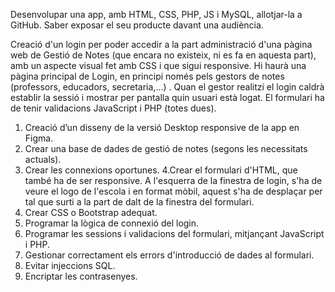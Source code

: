 Desenvolupar una app, amb HTML, CSS, PHP, JS i MySQL, allotjar-la a GitHub. Saber exposar el seu producte davant una audiència.

Creació d'un login per poder accedir a la part administració d'una pàgina web de Gestió de Notes (que encara no existeix, ni es fa en aquesta part),  amb un aspecte visual fet amb CSS i que sigui responsive.
Hi haurà una pàgina principal de Login, en principi només pels gestors de notes (professors, educadors, secretaria,...) . Quan el gestor realitzi el login caldrà establir la sessió i mostrar per pantalla quin usuari està logat. El formulari ha de tenir validacions JavaScript i PHP (totes dues).

1. Creació d’un disseny de la versió Desktop responsive de la app en Figma.
2. Crear una base de dades de gestió de notes (segons les necessitats actuals).
3. Crear les connexions oportunes.
4.Crear el formulari d'HTML, que també ha de ser responsive. A l'esquerra de la finestra de login, s'ha de veure el logo de l'escola i en format mòbil, aquest s'ha de desplaçar per tal que surti a la part de dalt de la finestra del formulari.
5. Crear CSS o Bootstrap adequat.
5. Programar la lògica de connexió del login.
6. Programar les sessions i validacions del formulari, mitjançant JavaScript i PHP.
7. Gestionar correctament els errors d'introducció de dades al formulari.
8. Evitar injeccions SQL.
9. Encriptar les contrasenyes.
